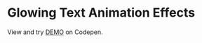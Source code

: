 # Glowing Text Animation Effects

View and try [DEMO](https://codepen.io/filippoerbisti/pen/NWygbPr) on Codepen.
